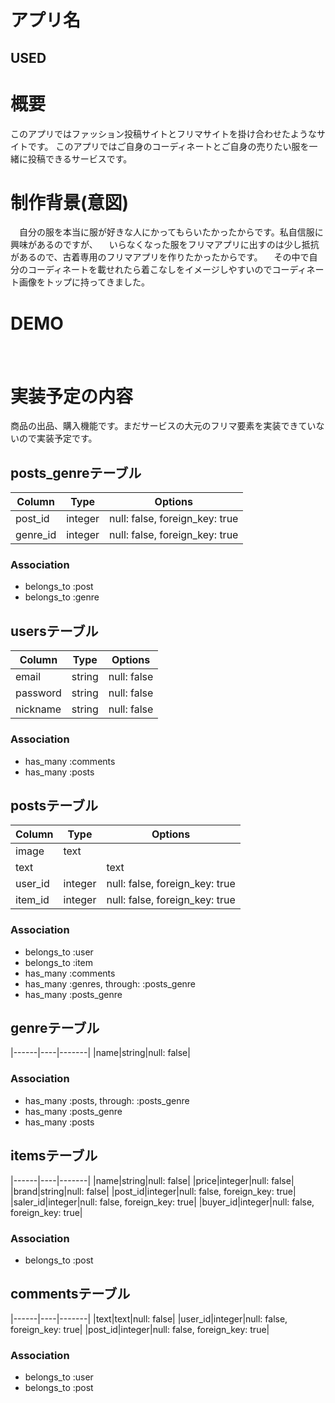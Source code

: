 # アプリ名 
## USED
# 概要
このアプリではファッション投稿サイトとフリマサイトを掛け合わせたようなサイトです。
このアプリではご自身のコーディネートとご自身の売りたい服を一緒に投稿できるサービスです。
# 制作背景(意図)
　自分の服を本当に服が好きな人にかってもらいたかったからです。私自信服に興味があるのですが、
　いらなくなった服をフリマアプリに出すのは少し抵抗があるので、古着専用のフリマアプリを作りたかったからです。
　その中で自分のコーディネートを載せれたら着こなしをイメージしやすいのでコーディネート画像をトップに持ってきました。
# DEMO
　
# 実装予定の内容
  商品の出品、購入機能です。まだサービスの大元のフリマ要素を実装できていないので実装予定です。
## posts_genreテーブル
|Column|Type|Options|
|------|----|-------|
|post_id|integer|null: false, foreign_key: true|
|genre_id|integer|null: false, foreign_key: true|
### Association
- belongs_to :post
- belongs_to :genre

## usersテーブル
|Column|Type|Options|
|------|----|-------|
|email|string|null: false|
|password|string|null: false|
|nickname|string|null: false|
### Association
- has_many :comments
- has_many :posts


## postsテーブル
|Column|Type|Options|
|------|----|-------|
|image|text||
|text||text|
|user_id|integer|null: false, foreign_key: true|
|item_id|integer|null: false, foreign_key: true|
### Association
- belongs_to :user
- belongs_to :item
- has_many   :comments
- has_many :genres, through: :posts_genre
- has_many   :posts_genre


## genreテーブル
|------|----|-------|
|name|string|null: false|
### Association
- has_many :posts, through: :posts_genre
- has_many :posts_genre
- has_many :posts


## itemsテーブル
|------|----|-------|
|name|string|null: false|
|price|integer|null: false|
|brand|string|null: false|
|post_id|integer|null: false, foreign_key: true|
|saler_id|integer|null: false, foreign_key: true|
|buyer_id|integer|null: false, foreign_key: true|
### Association
- belongs_to :post

## commentsテーブル
|------|----|-------|
|text|text|null: false|
|user_id|integer|null: false, foreign_key: true|
|post_id|integer|null: false, foreign_key: true|
### Association
- belongs_to :user
- belongs_to :post

